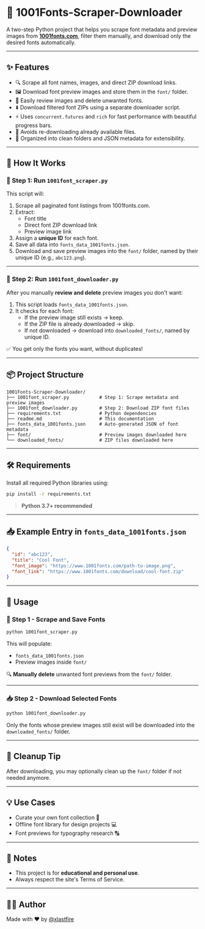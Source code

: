 # 🎯 1001Fonts-Scraper-Downloader

A two-step Python project that helps you scrape font metadata and preview images from **[1001fonts.com](https://www.1001fonts.com/)**, filter them manually, and download only the desired fonts automatically.

---

## ✨ Features

- 🔍 Scrape all font names, images, and direct ZIP download links.
- 🖼️ Download font preview images and store them in the `font/` folder.
- 🧹 Easily review images and delete unwanted fonts.
- ⬇️ Download filtered font ZIPs using a separate downloader script.
- ⚡ Uses `concurrent.futures` and `rich` for fast performance with beautiful progress bars.
- 🧠 Avoids re-downloading already available files.
- 📁 Organized into clean folders and JSON metadata for extensibility.

---

## 🧠 How It Works

### 📄 Step 1: Run `1001font_scraper.py`

This script will:

1. Scrape all paginated font listings from 1001fonts.com.
2. Extract:
   - Font title
   - Direct font ZIP download link
   - Preview image link
3. Assign a **unique ID** for each font.
4. Save all data into `fonts_data_1001fonts.json`.
5. Download and save preview images into the `font/` folder, named by their unique ID (e.g., `abc123.png`).

---

### 📄 Step 2: Run `1001font_downloader.py`

After you manually **review and delete** preview images you don't want:

1. This script loads `fonts_data_1001fonts.json`.
2. It checks for each font:
   - If the preview image still exists → keep.
   - If the ZIP file is already downloaded → skip.
   - If not downloaded → download into `downloaded_fonts/`, named by unique ID.

✅ You get only the fonts you want, without duplicates!

---

## 📦 Project Structure

```
1001Fonts-Scraper-Downloader/
├── 1001font_scraper.py           # Step 1: Scrape metadata and preview images
├── 1001font_downloader.py        # Step 2: Download ZIP font files
├── requirements.txt              # Python dependencies
├── readme.md                     # This documentation
├── fonts_data_1001fonts.json     # Auto-generated JSON of font metadata
├── font/                         # Preview images downloaded here
└── downloaded_fonts/             # ZIP files downloaded here
```

---

## 🛠️ Requirements

Install all required Python libraries using:

```bash
pip install -r requirements.txt
```

> **Python 3.7+ recommended**

---

## 📥 Example Entry in `fonts_data_1001fonts.json`

```json
{
  "id": "abc123",
  "title": "Cool Font",
  "font_image": "https://www.1001fonts.com/path-to-image.png",
  "font_link": "https://www.1001fonts.com/download/cool-font.zip"
}
```

---

## 🚀 Usage

### 🔎 Step 1 - Scrape and Save Fonts

```bash
python 1001font_scraper.py
```

This will populate:

- `fonts_data_1001fonts.json`
- Preview images inside `font/`

🔍 **Manually delete** unwanted font previews from the `font/` folder.

---

### 📥 Step 2 - Download Selected Fonts

```bash
python 1001font_downloader.py
```

Only the fonts whose preview images still exist will be downloaded into the `downloaded_fonts/` folder.

---

## 🧹 Cleanup Tip

After downloading, you may optionally clean up the `font/` folder if not needed anymore.

---

## 💡 Use Cases

- Curate your own font collection 🎨
- Offline font library for design projects 💻
- Font previews for typography research 🔠

---

## 📌 Notes

- This project is for **educational and personal use**.
- Always respect the site's Terms of Service.

---


## 🧑‍💻 Author

Made with ❤️ by [@xlastfire](https://github.com/xlastfire)
